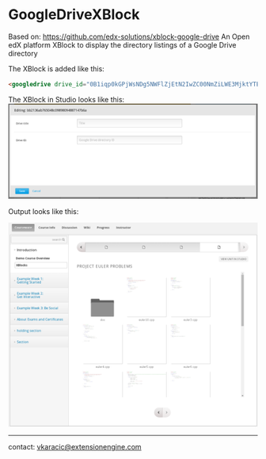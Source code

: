 # GoogleDriveXBlock
Based on: https://github.com/edx-solutions/xblock-google-drive
An Open edX platform XBlock to display the directory listings of a Google Drive directory

The XBlock is added like this:

```html
<googledrive drive_id="0B1iqp0kGPjWsNDg5NWFlZjEtN2IwZC00NmZiLWE3MjktYTE2ZjZjNTZiMDY2" title="Example Drive" />
```

The XBlock in Studio looks like this:
![GoogleDriveXBlock_edit](googledrivexblock_edit.png)

Output looks like this:

![GoogleDriveXBlock](googledrivexblock.png)

---
contact: vkaracic@extensionengine.com
